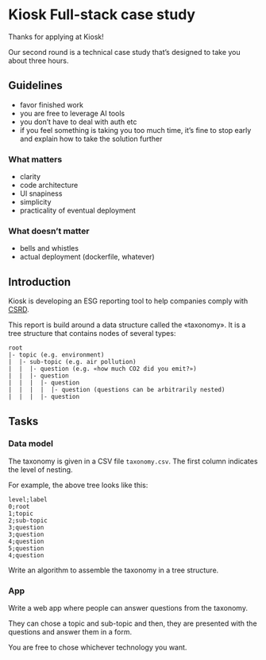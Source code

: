 # Kiosk Full-stack case study
Thanks for applying at Kiosk!

Our second round is a technical case study that’s designed to take you about three hours.

## Guidelines
* favor finished work
* you are free to leverage AI tools
* you don’t have to deal with auth etc
* if you feel something is taking you too much time, it’s fine to stop early and explain how to take the solution further

### What matters
* clarity
* code architecture
* UI snapiness
* simplicity
* practicality of eventual deployment

### What doesn’t matter
* bells and whistles
* actual deployment (dockerfile, whatever)

## Introduction
Kiosk is developing an ESG reporting tool to help companies comply with [CSRD](https://finance.ec.europa.eu/capital-markets-union-and-financial-markets/company-reporting-and-auditing/company-reporting/corporate-sustainability-reporting_en).

This report is build around a data structure called the «taxonomy».
It is a tree structure that contains nodes of several types:

```
root
|- topic (e.g. environment)
|  |- sub-topic (e.g. air pollution)
|  |  |- question (e.g. «how much CO2 did you emit?»)
|  |  |- question
|  |  |  |- question
|  |  |  |  |- question (questions can be arbitrarily nested)
|  |  |  |- question
```

## Tasks
### Data model
The taxonomy is given in a CSV file `taxonomy.csv`.
The first column indicates the level of nesting.

For example, the above tree looks like this:
```
level;label
0;root
1;topic
2;sub-topic
3;question
3;question
4;question
5;question
4;question
```

Write an algorithm to assemble the taxonomy in a tree structure.

### App
Write a web app where people can answer questions from the taxonomy.

They can chose a topic and sub-topic and then, they are presented with the questions and answer them in a form.

You are free to chose whichever technology you want.

